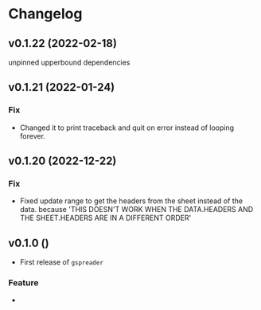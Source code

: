 # Changelog

<!--next-version-placeholder-->

## v0.1.22 (2022-02-18)
unpinned upperbound dependencies
## v0.1.21 (2022-01-24)


### Fix

- Changed it to print traceback and quit on error instead of looping forever.


## v0.1.20 (2022-12-22)

### Fix

- Fixed update range to get the headers from the sheet instead of the data. because 'THIS DOESN'T WORK WHEN THE DATA.HEADERS AND THE SHEET.HEADERS ARE IN A DIFFERENT ORDER' 


## v0.1.0 ()

- First release of `gspreader`




### Feature

- 